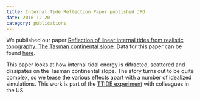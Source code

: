 ```yaml
---
title: Internal Tide Reflection Paper published JPO
date: 2016-12-20
category: publications
---
```


We published our paper [Reflection of linear internal tides from realistic topography: The Tasman continental slope]( http://doi.org/10.1175/jpo-d-16-0061.1).  Data for this paper can be found [here](http://valdez.seos.uvic.ca/~jklymak/ttide15/).

This paper looks at how internal tidal energy is difracted, scattered and dissipates on the Tasman continental slope.  The story turns out to be quite complex, so we tease the various effects apart with a number of idealized simulations.  This work is part of the [TTIDE experiment](https://scripps.ucsd.edu/projects/ttide/) with colleagues in the US.


